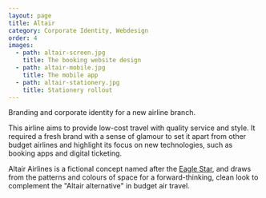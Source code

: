 ```yaml
---
layout: page
title: Altair
category: Corporate Identity, Webdesign
order: 4
images:
  - path: altair-screen.jpg
    title: The booking website design
  - path: altair-mobile.jpg
    title: The mobile app
  - path: altair-stationery.jpg
    title: Stationery rollout
---
```


Branding and corporate identity for a new airline branch.

<!--more-->
This airline aims to provide low-cost travel with quality service and style. It required a fresh brand with a sense of glamour to set it apart from other budget airlines and highlight its focus on new technologies, such as booking apps and digital ticketing.

Altair Airlines is a fictional concept named after the [Eagle Star](https://en.wikipedia.org/wiki/Altair), and draws from the patterns and colours of space for a forward-thinking, clean look to complement the "Altair alternative" in budget air travel.